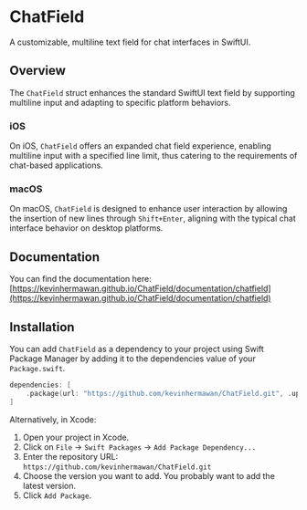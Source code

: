 # ChatField

A customizable, multiline text field for chat interfaces in SwiftUI.

## Overview

The `ChatField` struct enhances the standard SwiftUI text field by supporting multiline input and adapting to specific platform behaviors.

### iOS

On iOS, `ChatField` offers an expanded chat field experience, enabling multiline input with a specified line limit, thus catering to the requirements of chat-based applications.

### macOS

On macOS, `ChatField` is designed to enhance user interaction by allowing the insertion of new lines through `Shift+Enter`, aligning with the typical chat interface behavior on desktop platforms.

## Documentation

You can find the documentation here: [https://kevinhermawan.github.io/ChatField/documentation/chatfield](https://kevinhermawan.github.io/ChatField/documentation/chatfield)

## Installation

You can add `ChatField` as a dependency to your project using Swift Package Manager by adding it to the dependencies value of your `Package.swift`.

```swift
dependencies: [
    .package(url: "https://github.com/kevinhermawan/ChatField.git", .upToNextMajor(from: "2.0.0"))
]
```

Alternatively, in Xcode:

1. Open your project in Xcode.
2. Click on `File` -> `Swift Packages` -> `Add Package Dependency...`
3. Enter the repository URL: `https://github.com/kevinhermawan/ChatField.git`
4. Choose the version you want to add. You probably want to add the latest version.
5. Click `Add Package`.
